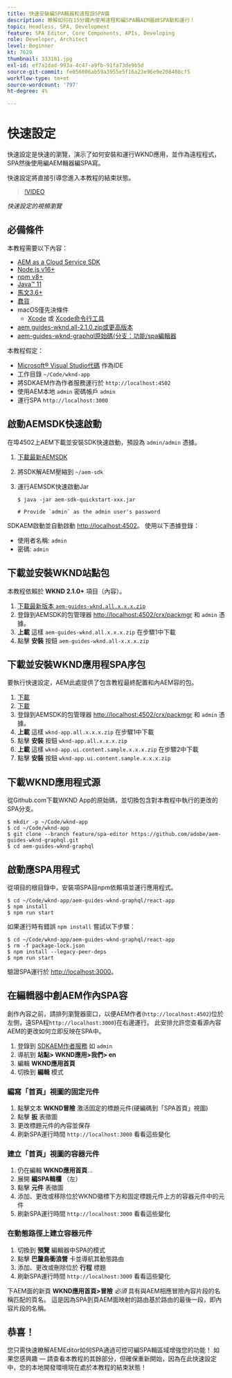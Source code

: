 ```yaml
---
title: 快速安裝編SPA輯器和遠程設SPA備
description: 瞭解如何在15分鐘內使用遠程和編SPA輯AEM器啟SPA動和運行！
topic: Headless, SPA, Development
feature: SPA Editor, Core Components, APIs, Developing
role: Developer, Architect
level: Beginner
kt: 7629
thumbnail: 333181.jpg
exl-id: ef7a1dad-993a-4c47-a9fb-91fa73de9b5d
source-git-commit: fe056006ab59a3955e5f16a23e96e9e208408cf5
workflow-type: tm+mt
source-wordcount: '797'
ht-degree: 4%

---
```


# 快速設定

快速設定是快速的瀏覽，演示了如何安裝和運行WKND應用，並作為遠程程式，SPA然後使用編AEM輯器編SPA寫。

快速設定將直接引導您進入本教程的結束狀態。

>[!VIDEO](https://video.tv.adobe.com/v/333181/?quality=12&learn=on)

_快速設定的視頻瀏覽_

## 必備條件

本教程需要以下內容：

+ [AEM as a Cloud Service SDK](https://experienceleague.adobe.com/docs/experience-manager-learn/cloud-service/local-development-environment-set-up/aem-runtime.html?lang=en)
+ [Node.js v16+](https://nodejs.org/en/)
+ [npm v8+](https://www.npmjs.com/)
+ [Java™ 11](https://downloads.experiencecloud.adobe.com/content/software-distribution/en/general.html)
+ [馬文3.6+](https://maven.apache.org/)
+ [蠢貨](https://git-scm.com/downloads)
+ macOS僅先決條件
   + [Xcode](https://developer.apple.com/xcode/) 或 [Xcode命令行工具](https://developer.apple.com/xcode/resources/)
+ [aem guides-wknd.all-2.1.0.zip或更高版本](https://github.com/adobe/aem-guides-wknd/releases)
+ [aem-guides-wknd-graphql原始碼(分支：功能/spa編輯器](https://github.com/adobe/aem-guides-wknd-graphql/tree/feature/spa-editor)


本教程假定：

+ [Microsoft® Visual Studio代碼](https://visualstudio.microsoft.com/) 作為IDE
+ 工作目錄 `~/Code/wknd-app`
+ 將SDKAEM作為作者服務運行於 `http://localhost:4502`
+ 使用AEM本地 `admin` 密碼帳戶 `admin`
+ 運行SPA `http://localhost:3000`

## 啟動AEMSDK快速啟動

在埠4502上AEM下載並安裝SDK快速啟動，預設為 `admin/admin` 憑據。

1. [下載最新AEMSDK](https://experience.adobe.com/#/downloads/content/software-distribution/en/aemcloud.html?fulltext=AEM*+SDK*&amp;orderby=%40jcr%3Acontent%2Fjcr%3AlastModified&amp;orderby.sort=desc&amp;layout=list&amp;p.offset=0&amp;p.limit=1)
1. 將SDK解AEM壓縮到 `~/aem-sdk`
1. 運行AEMSDK快速啟動Jar

   ```
   $ java -jar aem-sdk-quickstart-xxx.jar
   
   # Provide `admin` as the admin user's password
   ```

SDKAEM啟動並自動啟動 [http://localhost:4502](http://localhost:4502)。 使用以下憑據登錄：

+ 使用者名稱: `admin`
+ 密碼: `admin`

## 下載並安裝WKND站點包

本教程依賴於 __WKND 2.1.0+__ 項目（內容）。

1. [下載最新版本 `aem-guides-wknd.all.x.x.x.zip`](https://github.com/adobe/aem-guides-wknd/releases)
1. 登錄到AEMSDK的包管理器 [http://localhost:4502/crx/packmgr](http://localhost:4502/crx/packmgr) 和 `admin` 憑據。
1. __上載__ 這樣 `aem-guides-wknd.all.x.x.x.zip` 在步驟1中下載
1. 點擊 __安裝__ 按鈕 `aem-guides-wknd.all-x.x.x.zip`

## 下載並安裝WKND應用程SPA序包

要執行快速設定，AEM此處提供了包含教程最終配置和內AEM容的包。

1. [下載 ](./assets/quick-setup/wknd-app.all-1.0.0-SNAPSHOT.zip)
1. [下載 ](./assets/quick-setup/wknd-app.ui.content.sample-1.0.1.zip)
1. 登錄到AEMSDK的包管理器 [http://localhost:4502/crx/packmgr](http://localhost:4502/crx/packmgr) 和 `admin` 憑據。
1. __上載__ 這樣 `wknd-app.all.x.x.x.zip` 在步驟1中下載
1. 點擊 __安裝__ 按鈕 `wknd-app.all.x.x.x.zip`
1. __上載__ 這樣 `wknd-app.ui.content.sample.x.x.x.zip` 在步驟2中下載
1. 點擊 __安裝__ 按鈕 `wknd-app.ui.content.sample.x.x.x.zip`

## 下載WKND應用程式源

從Github.com下載WKND App的原始碼，並切換包含對本教程中執行的更改的SPA分支。

```
$ mkdir -p ~/Code/wknd-app
$ cd ~/Code/wknd-app
$ git clone --branch feature/spa-editor https://github.com/adobe/aem-guides-wknd-graphql.git
$ cd aem-guides-wknd-graphql
```

## 啟動應SPA用程式

從項目的根目錄中，安裝項SPA目npm依賴項並運行應用程式。

```
$ cd ~/Code/wknd-app/aem-guides-wknd-graphql/react-app
$ npm install
$ npm run start
```

如果運行時有錯誤 `npm install` 嘗試以下步驟：

```
$ cd ~/Code/wknd-app/aem-guides-wknd-graphql/react-app
$ rm -f package-lock.json
$ npm install --legacy-peer-deps
$ npm run start
```

驗證SPA運行於 [http://localhost:3000](http://localhost:3000)。

## 在編輯器中創AEM作內SPA容

創作內容之前，請排列瀏覽器窗口，以便AEM作者(`http://localhost:4502`)位於左側，遠SPA程`http://localhost:3000`)在右邊運行。 此安排允許您查看源內容AEM的更改如何立即反映在SPA中。

1. 登錄到 [SDKAEM作者服務](http://localhost:4502) 如 `admin`
1. 導航到 __站點> WKND應用>我們> en__
1. 編輯 __WKND應用首頁__
1. 切換到 __編輯__ 模式

### 編寫「首頁」視圖的固定元件

1. 點擊文本 __WKND冒險__ 激活固定的標題元件(硬編碼到「SPA首頁」視圖)
1. 點擊 __扳__ 表徵圖
1. 更改標題元件的內容並保存
1. 刷新SPA運行時間 `http://localhost:3000` 看看這些變化

### 建立「首頁」視圖的容器元件

1. 仍在編輯 __WKND應用首頁__...
1. 展開 __編SPA輯欄__ （左）
1. 點擊 __元件__ 表徵圖
1. 添加、更改或移除位於WKND徽標下方和固定標題元件上方的容器元件中的元件
1. 刷新SPA運行時間 `http://localhost:3000` 看看這些變化

### 在動態路徑上建立容器元件

1. 切換到 __預覽__ 編輯器中SPA的模式
1. 點擊 __巴釐島衝浪營__ 卡並導航其動態路由
1. 添加、更改或刪除位於 __行程__ 標題
1. 刷新SPA運行時間 `http://localhost:3000` 看看這些變化

下AEM面的新頁 __WKND應用首頁>冒險__ _必須_ 具有與AEM相應冒險內容片段的名稱匹配的頁名。 這是因為SPA到頁AEM面映射的路由基於路由的最後一段，即內容片段的名稱。

## 恭喜！

您只需快速瞭解AEMEditor如何SPA通過可控可編SPA輯區域增強您的功能！ 如果您感興趣 — 請查看本教程的其餘部分，但確保重新開始，因為在此快速設定中，您的本地開發環境現在處於本教程的結束狀態！
